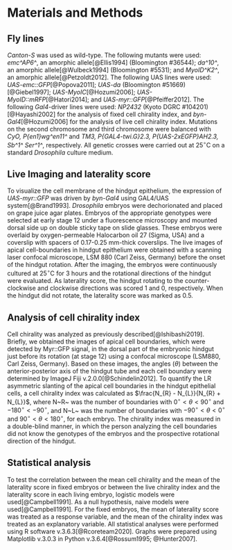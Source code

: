 # Materials and Methods

## Fly lines

*Canton-S* was used as wild-type.
The following mutants were used:
*emc^AP6^*, an amorphic allele[@Ellis1994] (Bloomington #36544);
*da^10^*, an amorphic allele[@Wulbeck1994] (Bloomington #5531);
and *MyoID^K2^*, an amorphic allele[@Petzoldt2012].
The following UAS lines were used:
*UAS-emc::GFP*[@Popova2011];
*UAS-da* (Bloomington #51669)[@Giebel1997];
*UAS-MyoIC*[@Hozumi2006];
*UAS-MyoID::mRFP*[@Hatori2014];
and *UAS-myr::GFP*[@Pfeiffer2012].
The following *Gal4*-driver lines were used:
*NP2432* (Kyoto DGRC #104201)[@Hayashi2002] for the analysis of fixed cell chirality index,
and *byn-Gal4*[@Hozumi2006] for the analysis of live cell chirality index.
Mutations on the second chromosome and third chromosome were balanced with *CyO, P{en1}wg^en11^* and *TM3, P{GAL4-twi.G}2.3, P{UAS-2xEGFP}AH2.3, Sb^1^ Ser^1^*, respectively.
All genetic crosses were carried out at $25^{\circ} \mathrm{C}$ on a standard *Drosophila* culture medium.

## Live Imaging and laterality score

To visualize the cell membrane of the hindgut epithelium, the expression of *UAS-myr::GFP* was driven by *byn-Gal4* using GAL4/UAS system[@Brand1993].
*Drosophila* embryos were dechorionated and placed on grape juice agar plates.
Embryos of the appropriate genotypes were selected at early stage 12 under a fluorescence microscopy and mounted dorsal side up on double sticky tape on slide glasses.
These embryos were overlaid by oxygen-permeable Halocarbon oil 27 (Sigma, USA) and a coverslip with spacers of 0.17-0.25 mm-thick coverslips.
The live images of apical cell-boundaries in hindgut epithelium were obtained with a scanning laser confocal microscope, LSM 880 (Carl Zeiss, Germany) before the onset of the hindgut rotation.
After the imaging, the embryos were continuously cultured at $25^{\circ} \mathrm{C}$ for 3 hours and the rotational directions of the hindgut were evaluated.
As laterality score, the hindgut rotating to the counter-clockwise and clockwise directions was scored 1 and 0, respectively.
When the hindgut did not rotate, the laterality score was marked as 0.5.

## Analysis of cell chirality index

Cell chirality was analyzed as previously described[@Ishibashi2019].
Briefly, we obtained the images of apical cell boundaries, which were detected by Myr::GFP signal, in the dorsal part of the embryonic hindgut just before its rotation (at stage 12) using a confocal microscope (LSM880, Carl Zeiss, Germany).
Based on these images, the angles ($\theta$) between the anterior-posterior axis of the hindgut tube and each cell boundary were determined by ImageJ Fiji v.2.0.0[@Schindelin2012].
To quantify the LR asymmetric slanting of the apical cell boundaries in the hindgut epithelial cells, a cell chirality index was calculated as $\frac{N_{R} - N_{L}}{N_{R} + N_{L}}$,
where N~R~ was the number of boundaries with $0^{\circ} < \theta <  90^{\circ}$ and $-180^{\circ} < -90^{\circ}$, and N~L~ was the number of boundaries with $-90^{\circ} < \theta <  0^{\circ}$ and $90^{\circ} < \theta < 180^{\circ}$, for each embryo.
The chirality index was measured in a double-blind manner, in which the person analyzing the cell boundaries did not know the genotypes of the embryos and the prospective rotational direction of the hindgut.

## Statistical analysis

To test the correlation between the mean cell chirality and the mean of the laterality score in fixed embryos or between the live chirality index and the laterality score in each living embryo, logistic models were used[@Campbell1991].
As a null hypothesis, naive models were used[@Campbell1991].
For the fixed embryos, the mean of laterality score was treated as a response variable, and the mean of the chirality index was treated as an explanatory variable.
All statistical analyses were performed using R software v.3.6.3[@Rcoreteam2020].
Graphs were prepared using Matplotlib v.3.0.3 in Python v.3.6.4[@Rossum1995; @Hunter2007].

<!--
0_metadata/meta0.md
0_metadata/meta1.md
1_abstract.md
2_introduction.md
3_procedures.md
4_results.md
5_discussion.md
6_figs.md
7_references.md
8_supplements.md
9_acknowledgements.md
-->
